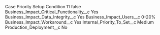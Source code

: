 <?xml version="1.0" encoding="UTF-8"?>
<CustomMetadata xmlns="http://soap.sforce.com/2006/04/metadata" xmlns:xsi="http://www.w3.org/2001/XMLSchema-instance" xmlns:xsd="http://www.w3.org/2001/XMLSchema">
    <label>Case Priority Setup Condition 11</label>
    <protected>false</protected>
    <values>
        <field>Business_Impact_Critical_Functionality__c</field>
        <value xsi:type="xsd:string">Yes</value>
    </values>
    <values>
        <field>Business_Impact_Data_Integrity__c</field>
        <value xsi:type="xsd:string">Yes</value>
    </values>
    <values>
        <field>Business_Impact_Users__c</field>
        <value xsi:type="xsd:string">0-20%</value>
    </values>
    <values>
        <field>Business_Impact_Workaround__c</field>
        <value xsi:type="xsd:string">Yes</value>
    </values>
    <values>
        <field>Internal_Priority_To_Set__c</field>
        <value xsi:type="xsd:string">Medium</value>
    </values>
    <values>
        <field>Production_Deployment__c</field>
        <value xsi:type="xsd:string">No</value>
    </values>
</CustomMetadata>
